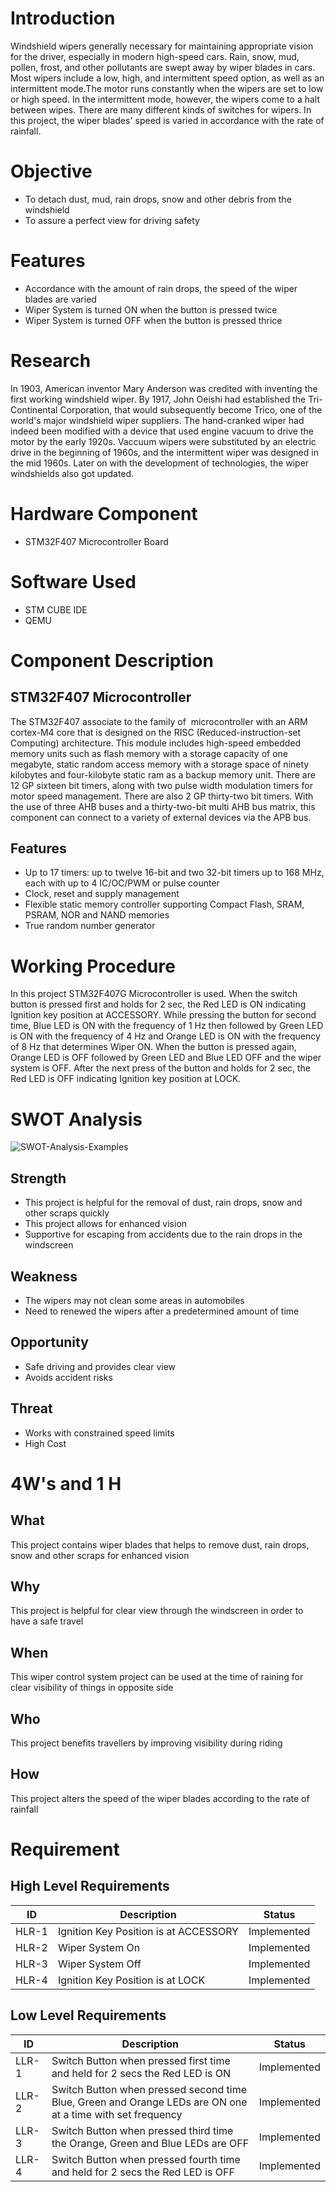 # Introduction
Windshield wipers generally necessary for maintaining appropriate vision for the driver, especially in modern high-speed cars. Rain, snow, mud, pollen, frost, and other pollutants are swept away by wiper blades in cars. Most wipers include a low, high, and intermittent speed option, as well as an intermittent mode.The motor runs constantly when the wipers are set to low or high speed. In the intermittent mode, however, the wipers come to a halt between wipes. There are many different kinds of switches for wipers. In this project, the wiper blades' speed is varied in accordance with the rate of rainfall.
# Objective
* To detach dust, mud, rain drops, snow and other debris from the windshield
* To assure a perfect view for driving safety
# Features
* Accordance with the amount of rain drops, the speed of the wiper blades are varied
* Wiper System is turned ON when the button is pressed twice 
* Wiper System is turned OFF when the button is pressed thrice
# Research
In 1903, American inventor Mary Anderson was credited with inventing the first working windshield wiper. By 1917, John Oeishi had established the Tri-Continental Corporation, that would subsequently become Trico, one of the world's major windshield wiper suppliers. The hand-cranked wiper had indeed been modified with a device that used engine vacuum to drive the motor by the early 1920s. Vaccuum wipers were substituted by an electric drive in the beginning of 1960s, and the intermittent wiper was designed in the mid 1960s. Later on with the development of technologies, the wiper windshields also got updated.
# Hardware Component
* STM32F407 Microcontroller Board
# Software Used
* STM CUBE IDE
* QEMU
# Component Description
## STM32F407 Microcontroller
The STM32F407 associate to the family of  microcontroller with an ARM cortex-M4 core that is designed on the RISC (Reduced-instruction-set Computing) architecture. This module includes high-speed embedded memory units such as flash memory with a storage capacity of one megabyte, static random access memory with a storage space of ninety kilobytes and four-kilobyte static ram as a backup memory unit. There are 12 GP sixteen bit timers, along with two pulse width modulation timers for motor speed management. There are also 2 GP thirty-two bit timers. With the use of three AHB buses and a thirty-two-bit multi AHB bus matrix, this component can connect to a variety of external devices via the APB bus.
## Features
* Up to 17 timers: up to twelve 16-bit and two 32-bit timers up to 168 MHz, each with up to 4 IC/OC/PWM or pulse counter
* Clock, reset and supply management
* Flexible static memory controller supporting Compact Flash, SRAM, PSRAM, NOR and NAND memories
* True random number generator
# Working Procedure
In this project STM32F407G Microcontroller is used. When the switch button is pressed first and holds for 2 sec, the Red LED is ON indicating Ignition key position at ACCESSORY. While pressing the button for second time, Blue LED is ON with the frequency of 1 Hz then followed by Green LED is ON with the frequency of 4 Hz and Orange LED is ON with the frequency of 8 Hz that determines Wiper ON. When the button is pressed again, Orange LED is OFF followed by Green LED and Blue LED OFF and the wiper system is OFF. After the next press of the button and holds for 2 sec, the Red LED is OFF indicating Ignition key position at LOCK.
# SWOT Analysis
![SWOT-Analysis-Examples](https://user-images.githubusercontent.com/89585989/168295365-8f0ae206-d032-4646-becf-61d72a3a18c1.png)
## Strength
* This project is helpful for the removal of dust, rain drops, snow and other scraps quickly
* This project allows for enhanced vision
* Supportive for escaping from accidents due to the rain drops in the windscreen
## Weakness
* The wipers may not clean some areas in automobiles
* Need to renewed the wipers after a predetermined amount of time
## Opportunity
* Safe driving and provides clear view
* Avoids accident risks
## Threat
* Works with constrained speed limits
* High Cost
# 4W's and 1 H
## What
This project contains wiper blades that helps to remove dust, rain drops, snow and other scraps for enhanced vision
## Why
This project is helpful for clear view through the windscreen in order to have a safe travel
## When
This wiper control system project can be used at the time of raining for clear visibility of things in opposite side
## Who
This project benefits travellers by improving visibility during riding
## How
This project alters the speed of the wiper blades according to the rate of rainfall
# Requirement
## High Level Requirements
| ID  | Description | Status |
| --- | --- | --- |
| HLR-1 | Ignition Key Position is at ACCESSORY | Implemented |
| HLR-2 | Wiper System On | Implemented |
| HLR-3 | Wiper System Off | Implemented |
| HLR-4 | Ignition Key Position is at LOCK | Implemented |
## Low Level Requirements
| ID  | Description | Status |
| --- | --- | --- |
| LLR-1 | Switch Button when pressed first time and held for 2 secs the Red LED is ON  | Implemented |
| LLR-2 | Switch Button when pressed second time Blue, Green and Orange LEDs are ON one at a time with set frequency | Implemented |
| LLR-3 | Switch Button when pressed third time the Orange, Green and Blue LEDs are OFF  | Implemented |
| LLR-4 | Switch Button when pressed fourth time and held for 2 secs the Red LED is OFF | Implemented |
